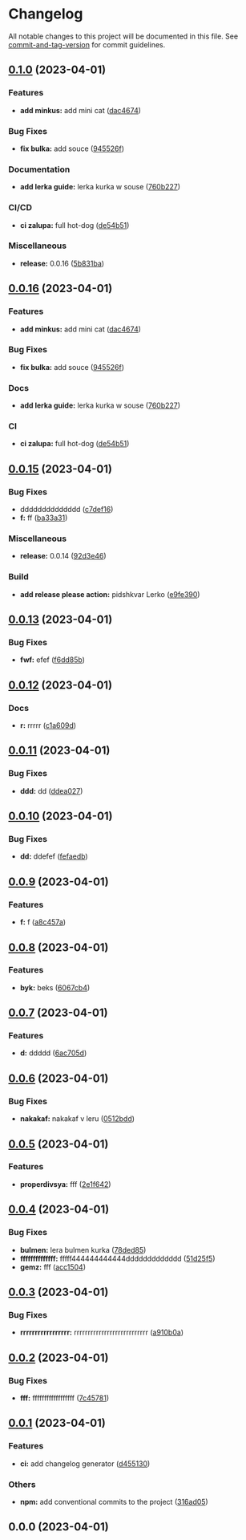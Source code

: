 # Changelog

All notable changes to this project will be documented in this file. See [commit-and-tag-version](https://github.com/absolute-version/commit-and-tag-version) for commit guidelines.

## [0.1.0](https://github.com/waveofdandelion/gpack/compare/v0.0.15...v0.1.0) (2023-04-01)


### Features

* **add minkus:** add mini cat ([dac4674](https://github.com/waveofdandelion/gpack/commit/dac4674675c8f389ef11ff6aa0aff59f5be11919))


### Bug Fixes

* **fix bulka:** add souce ([945526f](https://github.com/waveofdandelion/gpack/commit/945526f7c7728f5ff63fbe9830d6fee855972bc5))


### Documentation

* **add lerka guide:** lerka kurka w souse ([760b227](https://github.com/waveofdandelion/gpack/commit/760b2276abaea13f5b47c12c60a64cd25218caa3))


### CI/CD

* **ci zalupa:** full hot-dog ([de54b51](https://github.com/waveofdandelion/gpack/commit/de54b5196935845f2ec451932f9e1d4874798a00))


### Miscellaneous

* **release:** 0.0.16 ([5b831ba](https://github.com/waveofdandelion/gpack/commit/5b831ba833a93c983d507a7b172c4dfd45888225))

## [0.0.16](https://github.com/waveofdandelion/gpack/compare/v0.0.15...v0.0.16) (2023-04-01)


### Features

* **add minkus:** add mini cat ([dac4674](https://github.com/waveofdandelion/gpack/commit/dac4674675c8f389ef11ff6aa0aff59f5be11919))


### Bug Fixes

* **fix bulka:** add souce ([945526f](https://github.com/waveofdandelion/gpack/commit/945526f7c7728f5ff63fbe9830d6fee855972bc5))


### Docs

* **add lerka guide:** lerka kurka w souse ([760b227](https://github.com/waveofdandelion/gpack/commit/760b2276abaea13f5b47c12c60a64cd25218caa3))


### CI

* **ci zalupa:** full hot-dog ([de54b51](https://github.com/waveofdandelion/gpack/commit/de54b5196935845f2ec451932f9e1d4874798a00))

## [0.0.15](https://github.com/waveofdandelion/gpack/compare/v0.0.14...v0.0.15) (2023-04-01)


### Bug Fixes

* dddddddddddddd ([c7def16](https://github.com/waveofdandelion/gpack/commit/c7def1651b7a771987e171317015a7adfcbe53c0))
* **f:** ff ([ba33a31](https://github.com/waveofdandelion/gpack/commit/ba33a31944670a97f9bef12ef9546f4c052e36ca))


### Miscellaneous

* **release:** 0.0.14 ([92d3e46](https://github.com/waveofdandelion/gpack/commit/92d3e4618e574dc8a65005279bf02acd7e881046))


### Build

* **add release please action:** pidshkvar Lerko ([e9fe390](https://github.com/waveofdandelion/gpack/commit/e9fe390599c028da5e409359c135b34fc6bc03af))

## [0.0.13](https://github.com/waveofdandelion/gpack/compare/v0.0.12...v0.0.13) (2023-04-01)


### Bug Fixes

* **fwf:** efef ([f6dd85b](https://github.com/waveofdandelion/gpack/commit/f6dd85b616c723271bbf4aa7f5e12ffb6370bdb9))

## [0.0.12](https://github.com/waveofdandelion/gpack/compare/v0.0.11...v0.0.12) (2023-04-01)


### Docs

* **r:** rrrrr ([c1a609d](https://github.com/waveofdandelion/gpack/commit/c1a609d053a589ed69ce8916be74e72ee12fb55c))

## [0.0.11](https://github.com/waveofdandelion/gpack/compare/v0.0.10...v0.0.11) (2023-04-01)


### Bug Fixes

* **ddd:** dd ([ddea027](https://github.com/waveofdandelion/gpack/commit/ddea0275bbe5e389bffc5a04f6605c08ed8304df))

## [0.0.10](https://github.com/waveofdandelion/gpack/compare/v0.0.9...v0.0.10) (2023-04-01)


### Bug Fixes

* **dd:** ddefef ([fefaedb](https://github.com/waveofdandelion/gpack/commit/fefaedb73c5f444e897fb99fc7b6906c487e2c92))

## [0.0.9](https://github.com/waveofdandelion/gpack/compare/v0.0.8...v0.0.9) (2023-04-01)


### Features

* **f:** f ([a8c457a](https://github.com/waveofdandelion/gpack/commit/a8c457a1063dfd57b3d390d0986502bc42351a78))

## [0.0.8](https://github.com/waveofdandelion/gpack/compare/v0.0.7...v0.0.8) (2023-04-01)


### Features

* **byk:** beks ([6067cb4](https://github.com/waveofdandelion/gpack/commit/6067cb4e54b4bf7f30cfa29affd9498bfd0a4db0))

## [0.0.7](https://github.com/waveofdandelion/gpack/compare/v0.0.6...v0.0.7) (2023-04-01)


### Features

* **d:** ddddd ([6ac705d](https://github.com/waveofdandelion/gpack/commit/6ac705d66f3c03da0ecd8b75c64f8a22c0d81f22))

## [0.0.6](https://github.com/waveofdandelion/gpack/compare/v0.0.5...v0.0.6) (2023-04-01)


### Bug Fixes

* **nakakaf:** nakakaf v leru ([0512bdd](https://github.com/waveofdandelion/gpack/commit/0512bdd237db6b2597cee14d382bada8f80a92be))

## [0.0.5](https://github.com/waveofdandelion/gpack/compare/v0.0.4...v0.0.5) (2023-04-01)


### Features

* **properdivsya:** fff ([2e1f642](https://github.com/waveofdandelion/gpack/commit/2e1f64292ef93a54cfe6a2873178dc9737f9ae74))

## [0.0.4](https://github.com/waveofdandelion/gpack/compare/v0.0.3...v0.0.4) (2023-04-01)


### Bug Fixes

* **bulmen:** lera bulmen kurka ([78ded85](https://github.com/waveofdandelion/gpack/commit/78ded8514af76c7d0cbe8eb055ee715f33d1955d))
* **ffffffffffffff:** fffff444444444444ddddddddddddd ([51d25f5](https://github.com/waveofdandelion/gpack/commit/51d25f597934da9d6ec6856189f34c6e5b6670c5))
* **gemz:** fff ([acc1504](https://github.com/waveofdandelion/gpack/commit/acc1504444b7f237e32b79e87eaeb0cad5bc2984))

## [0.0.3](https://github.com/waveofdandelion/gpack/compare/v0.0.2...v0.0.3) (2023-04-01)


### Bug Fixes

* **rrrrrrrrrrrrrrrrr:** rrrrrrrrrrrrrrrrrrrrrrrrrrr ([a910b0a](https://github.com/waveofdandelion/gpack/commit/a910b0aa48e73220dc99e8956c005454713697d6))

## [0.0.2](https://github.com/waveofdandelion/gpack/compare/v0.0.1...v0.0.2) (2023-04-01)


### Bug Fixes

* **fff:** ffffffffffffffffff ([7c45781](https://github.com/waveofdandelion/gpack/commit/7c45781896f0fc762e157a2d187ee478c716a70a))

## [0.0.1](https://github.com/waveofdandelion/gpack/compare/v0.0.0...v0.0.1) (2023-04-01)


### Features

* **ci:** add changelog generator ([d455130](https://github.com/waveofdandelion/gpack/commit/d45513050f6e737550f78c59ef5437fb65a7e880))


### Others

* **npm:** add conventional commits to the project ([316ad05](https://github.com/waveofdandelion/gpack/commit/316ad054d1d8a95492a0fa9ef4346b44c6568af1))

## 0.0.0 (2023-04-01)
